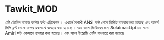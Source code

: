 # Tawkit_MOD
এটি তৌকিদ নামাজ কাস্টম ফন্ট এপ্লিকেশন ।
এখানে বৈশাখী ANSI ফন্ট থেকে ডিজিট ব্যবহার করা হয়েছে 
এবং আদর্শ লিপি ফ্রন্ট থেকে অক্ষর একসাথে ব্যবহার করা হয়েছে ।
আর বাংলা জিকিরের জন্য SolaimanLipi এর সাথে Amiri ফন্ট একসাথে ব্যবহার করা হয়েছে।
এবং সকল ইংরেজি সেটিং বাংলাতে করা হয়েছে
